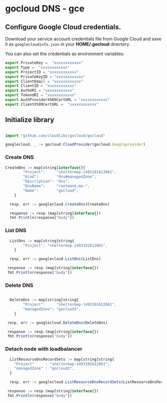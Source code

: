 # gocloud DNS - gce

## Configure Google Cloud credentials.

Download your service account credentials file from Google Cloud and save it as `googlecloudinfo.json` in your <b>HOME/.gocloud</b> directory.

You can also set the credentials as environment variables:
```js
export PrivateKey =  "xxxxxxxxxxxx"
export Type =  "xxxxxxxxxxxx"
export ProjectID = "xxxxxxxxxxxx"
export PrivateKeyID = "xxxxxxxxxxxx"
export ClientEmail = "xxxxxxxxxxxx"
export ClientID = "xxxxxxxxxxxx"
export AuthURI = "xxxxxxxxxxxx"
export TokenURI = "xxxxxxxxxxxx"
export AuthProviderX509CertURL = "xxxxxxxxxxxx"
export ClientX509CertURL =  "xxxxxxxxxxxx"
```

## Initialize library

```js

import "github.com/cloudlibz/gocloud/gocloud"

googlecloud, _ := gocloud.CloudProvider(gocloud.Googleprovider)
```

### Create DNS

```js
CreateDns := map[string]interface{}{
		"Project":     "sheltermap-1493101612061",
		"Kind":        "dns#managedZone",
		"Description": "dns",
		"DnsName":     "rootmonk.me.",
		"Name":        "gocloud",
	}

  resp, err := googlecloud.CreateDns(CreateDns)

  response := resp.(map[string]interface{})
  fmt.Println(response["body"])

  ```

### List DNS

```js
  ListDns := map[string]string{
		"Project": "sheltermap-1493101612061",
	}

  resp, err := googlecloud.ListDns(ListDns)

 response := resp.(map[string]interface{})
 fmt.Println(response["body"])
```

### Delete DNS

```js

  DeleteDns := map[string]string{
		"Project":     "sheltermap-1493101612061",
		"managedZone": "gocloud3",
	}

 resp, err := googlecloud.DeleteDns(DeleteDns)

 response := resp.(map[string]interface{})
 fmt.Println(response["body"])
```

### Detach node with loadbalancer

```js
  ListResourceDnsRecordSets := map[string]string{
	"Project"     : "sheltermap-1493101612061",
	"managedZone" : "gocloud3",
  }

  resp, err := googlecloud.ListResourceDnsRecordSets(ListResourceDnsRecordSets)

 response := resp.(map[string]interface{})
 fmt.Println(response["body"])
```